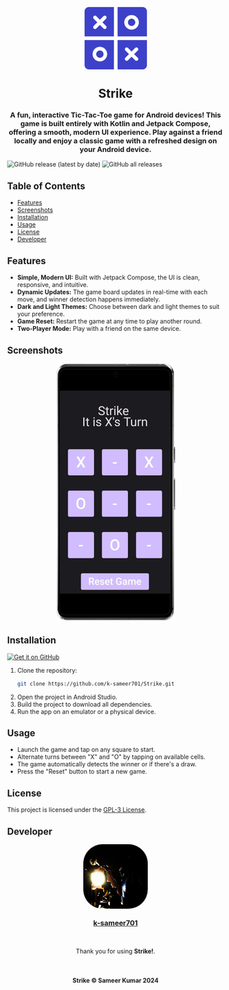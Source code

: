 <div align="center">
    <img src="https://github.com/k-sameer701/Strike/blob/master/Screenshots/Strike.png" width="145" height="145" style="display: block; margin: 0 auto"/>
    <h1>Strike</h1>
    <h3>A fun, interactive Tic-Tac-Toe game for Android devices! This game is built entirely with Kotlin and Jetpack Compose, offering a smooth, modern UI experience. Play against a friend locally and enjoy a classic game with a refreshed design on your Android device.</h3>
</div>

![GitHub release (latest by date)](https://img.shields.io/github/v/release/k-sameer701/SingleFork)
![GitHub all releases](https://img.shields.io/github/downloads/k-sameer701/SingleFork/total)

## Table of Contents

- [Features](#features)
- [Screenshots](#screenshots)
- [Installation](#installation)
- [Usage](#usage)
- [License](#license)
- [Developer](#developer)

## Features

- **Simple, Modern UI:** Built with Jetpack Compose, the UI is clean, responsive, and intuitive.
- **Dynamic Updates:** The game board updates in real-time with each move, and winner detection happens immediately.
- **Dark and Light Themes:** Choose between dark and light themes to suit your preference.
- **Game Reset:** Restart the game at any time to play another round.
- **Two-Player Mode:** Play with a friend on the same device.

## Screenshots

<div align="center">
    <img height="600px" src="https://github.com/k-sameer701/Strike/blob/master/Screenshots/Screenshot.png" />
    
</div>

## Installation

[<img src="https://github.com/machiav3lli/oandbackupx/blob/034b226cea5c1b30eb4f6a6f313e4dadcbb0ece4/badge_github.png"
    alt="Get it on GitHub"
    height="80">](https://github.com/k-sameer701/SingleFork/releases/latest)


1. Clone the repository:
    ```sh
    git clone https://github.com/k-sameer701/Strike.git
    ```
2. Open the project in Android Studio.
3. Build the project to download all dependencies.
4. Run the app on an emulator or a physical device.

## Usage

- Launch the game and tap on any square to start.
- Alternate turns between "X" and "O" by tapping on available cells.
- The game automatically detects the winner or if there's a draw.
- Press the "Reset" button to start a new game.

## License

This project is licensed under the [GPL-3 License](LICENSE).

## Developer

<div align="center">
    <img src="https://github.com/k-sameer701/k-sameer701.github.io/blob/main/img/Profilees.jpg" width="150" height="150" style="border-radius: 30%; display: block; margin: 0 auto"/>
    <h3><a href="https://github.com/k-sameer701">k-sameer701</a></h3>
        <br/>
        <p>Thank you for using <strong>Strike!</strong>.</p>
</div>

<br/>
<div align="center">
    <h4>Strike &copy Sameer Kumar 2024</h4>
</div>
